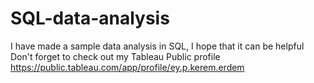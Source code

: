 # SQL-data-analysis
I have made a sample data analysis in SQL, I hope that it can be helpful
Don't forget to check out my Tableau Public profile 
https://public.tableau.com/app/profile/ey.p.kerem.erdem
